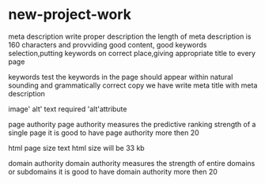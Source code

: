 
# new-project-work
<html>

meta description                                                                                                                            write proper description the length of meta description is 160 characters and provviding good content, good keywords selection,putting keywords on correct place,giving appropriate title to every page<BR>

keywords test                                                                                                                              the keywords in the page should appear within natural sounding and grammatically correct copy we have write meta title with meta description<BR>

image' alt' text                                                                                                                             required 'alt'attribute<BR>

page authority                                                                                                                               page authority measures the predictive ranking strength of a single page it is good to have page authority more then 20<BR>

html page size text                                                                                                                        html size will be 33 kb<BR>

domain authority                                                                                                                              domain authority measures the strength of entire domains or subdomains it is good to have domain authority more then 20<BR>
